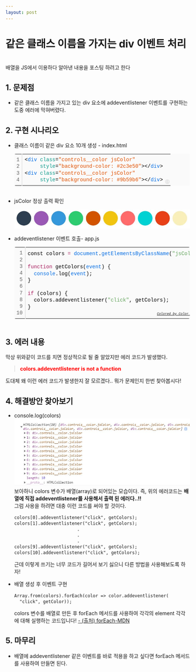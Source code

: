 ```yaml
---
layout: post
---
```


# 같은 클래스 이름을 가지는 div 이벤트 처리

<br>
배열을 JS에서 이용하다 알아낸 내용을 포스팅 하려고 한다<br>

## 1. 문제점

- 같은 클래스 이름을 가지고 있는 div 요소에 addeventlistener 이벤트를 구현하는 도중 에러에 막혀버렸다.

## 2. 구현 시나리오

- 클래스 이름이 같은 div 요소 10개 생성 - index.html

    <div class="colorscripter-code" style="color:#010101;font-family:Consolas, 'Liberation Mono', Menlo, Courier, monospace !important; position:relative !important;overflow:auto"><table class="colorscripter-code-table" style="margin:0;padding:0;border:none;background-color:#fafafa;border-radius:4px;" cellspacing="0" cellpadding="0"><tr><td style="padding:6px;border-right:2px solid #e5e5e5"><div style="margin:0;padding:0;word-break:normal;text-align:right;color:#666;font-family:Consolas, 'Liberation Mono', Menlo, Courier, monospace !important;line-height:130%"><div style="line-height:130%">1</div><div style="line-height:130%">2</div><div style="line-height:130%">3</div><div style="line-height:130%">4</div></div></td><td style="padding:6px 0;text-align:left"><div style="margin:0;padding:0;color:#010101;font-family:Consolas, 'Liberation Mono', Menlo, Courier, monospace !important;line-height:130%"><div style="padding:0 6px; white-space:pre; line-height:130%"><span style="color:#010101">&lt;</span><span style="color:#066de2">div</span>&nbsp;<span style="color:#0a9989">class</span>=<span style="color:#df5000">"controls__color&nbsp;jsColor"</span><span style="color:#0a9989"></span>&nbsp;<span style="color:#0a9989"></span></div><div style="padding:0 6px; white-space:pre; line-height:130%"><span style="color:#0a9989"></span>&nbsp;&nbsp;&nbsp;&nbsp;<span style="color:#0a9989"></span>&nbsp;<span style="color:#0a9989">style</span>=<span style="color:#df5000">"background-color:&nbsp;#2c3e50"</span><span style="color:#0a9989"></span><span style="color:#010101">&gt;</span><span style="color:#010101">&lt;</span><span style="color:#010101">/</span><span style="color:#066de2">div</span><span style="color:#010101">&gt;</span></div><div style="padding:0 6px; white-space:pre; line-height:130%"><span style="color:#010101">&lt;</span><span style="color:#066de2">div</span>&nbsp;<span style="color:#0a9989">class</span>=<span style="color:#df5000">"controls__color&nbsp;jsColor"</span><span style="color:#0a9989"></span></div><div style="padding:0 6px; white-space:pre; line-height:130%"><span style="color:#0a9989"></span>&nbsp;&nbsp;&nbsp;&nbsp;<span style="color:#0a9989"></span>&nbsp;<span style="color:#0a9989">style</span>=<span style="color:#df5000">"background-color:&nbsp;#9b59b6"</span><span style="color:#0a9989"></span><span style="color:#010101">&gt;</span><span style="color:#010101">&lt;</span><span style="color:#010101">/</span><span style="color:#066de2">div</span><span style="color:#010101">&gt;</span></div></div></td><td style="vertical-align:bottom;padding:0 2px 4px 0"><a href="http://colorscripter.com/info#e" target="_blank" style="text-decoration:none;color:white"><span style="font-size:9px;word-break:normal;background-color:#e5e5e5;color:white;border-radius:10px;padding:1px">cs</span></a></td></tr></table></div>
  <br>

- jsColor 정상 출력 확인

  ![color.jpg](../images/2019-11-16-array/colors.jpg)

- addeventlistener 이벤트 호출- app.js
  <div class="colorscripter-code" style="color:#010101;font-family:Consolas, 'Liberation Mono', Menlo, Courier, monospace !important; position:relative !important;overflow:auto"><table class="colorscripter-code-table" style="margin:0;padding:0;border:none;background-color:#fafafa;border-radius:4px;" cellspacing="0" cellpadding="0"><tr><td style="padding:6px;border-right:2px solid #e5e5e5"><div style="margin:0;padding:0;word-break:normal;text-align:right;color:#666;font-family:Consolas, 'Liberation Mono', Menlo, Courier, monospace !important;line-height:130%"><div style="line-height:130%">1</div><div style="line-height:130%">2</div><div style="line-height:130%">3</div><div style="line-height:130%">4</div><div style="line-height:130%">5</div><div style="line-height:130%">6</div><div style="line-height:130%">7</div><div style="line-height:130%">8</div><div style="line-height:130%">9</div><div style="line-height:130%">10</div></div></td><td style="padding:6px 0;text-align:left"><div style="margin:0;padding:0;color:#010101;font-family:Consolas, 'Liberation Mono', Menlo, Courier, monospace !important;line-height:130%"><div style="padding:0 6px; white-space:pre; line-height:130%">const&nbsp;colors&nbsp;<span style="color:#0086b3"></span><span style="color:#a71d5d">=</span>&nbsp;<span style="color:#066de2">document</span>.<span style="color:#066de2">getElementsByClassName</span>(<span style="color:#63a35c">"jsColor"</span>);</div><div style="padding:0 6px; white-space:pre; line-height:130%">&nbsp;</div><div style="padding:0 6px; white-space:pre; line-height:130%"><span style="color:#a71d5d">function</span>&nbsp;getColors(<span style="color:#066de2">event</span>)&nbsp;{</div><div style="padding:0 6px; white-space:pre; line-height:130%">&nbsp;&nbsp;<span style="color:#066de2">console</span>.log(<span style="color:#066de2">event</span>);</div><div style="padding:0 6px; white-space:pre; line-height:130%">}</div><div style="padding:0 6px; white-space:pre; line-height:130%">&nbsp;</div><div style="padding:0 6px; white-space:pre; line-height:130%"><span style="color:#a71d5d">if</span>&nbsp;(colors)&nbsp;{</div><div style="padding:0 6px; white-space:pre; line-height:130%">&nbsp;&nbsp;colors.addeventlistener(<span style="color:#63a35c">"click"</span>,&nbsp;getColors);</div><div style="padding:0 6px; white-space:pre; line-height:130%">}</div><div style="padding:0 6px; white-space:pre; line-height:130%">&nbsp;</div></div><div style="text-align:right;margin-top:-13px;margin-right:5px;font-size:9px;font-style:italic"><a href="http://colorscripter.com/info#e" target="_blank" style="color:#e5e5e5text-decoration:none">Colored by Color Scripter</a></div></td><td style="vertical-align:bottom;padding:0 2px 4px 0"><a href="http://colorscripter.com/info#e" target="_blank" style="text-decoration:none;color:white"><span style="font-size:9px;word-break:normal;background-color:#e5e5e5;color:white;border-radius:10px;padding:1px">cs</span></a></td></tr></table></div>
  <br>

## 3. 에러 내용

막상 위와같이 코드를 치면 정상적으로 될 줄 알았지만 에러 코드가 발생했다.

> <span style="color: red"><strong>colors.addeventlistener is not a function</strong> </span>

도대체 왜 이런 에러 코드가 발생한지 잘 모르겠다..
뭐가 문제인지 한번 찾아봅시다!

## 4. 해결방안 찾아보기

- console.log(colors)
  ![console_log.jpg](../images/2019-11-16-array/console_logs.jpg)
  보아하니 colors 변수가 배열(array)로 되어있는 모습이다.
  즉, 위의 에러코드는 <strong>배열에 직접 addeventlistener를 사용해서 출력 된 에러다..!!</strong><br>
  그럼 사용을 하려면 대충 이런 코드를 써야 할 것이다.

  ```
  colors[0].addeventlistener("click", getColors);
  colors[1].addeventlistener("click", getColors);
                          .
                          .
                          .
  colors[9].addeventlistener("click", getColors);
  colors[10].addeventlistener("click", getColors);
  ```

  근데 이렇게 쓰기는 너무 코드가 길어서 보기 싫으니 다른 방법을 사용해보도록 하자!

- 배열 생성 후 이벤트 구현<br>

  ```
  Array.from(colors).forEach(color => color.addeventlistener(
    "click", getColor));
  ```

  colors 변수를 배열로 만든 후 forEach 메서드를 사용하여 각각의 element 각각에 대해 실행하는 코드입니다! [ - (출처) forEach-MDN](https://developer.mozilla.org/ko/docs/Web/JavaScript/Reference/Global_Objects/Array/forEach)

## 5. 마무리

- 배열에 addeventlistener 같은 이벤트를 바로 적용을 하고 싶다면 forEach 메서드를 사용하여 만들면 된다.
